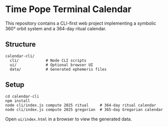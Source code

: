 # Time Pope Terminal Calendar

This repository contains a CLI-first web project implementing a symbolic 360° orbit system and a 364-day ritual calendar.

## Structure

```
calendar-cli/
  cli/            # Node CLI scripts
  ui/             # Optional browser UI
  data/           # Generated ephemeris files
```

## Setup

```
cd calendar-cli
npm install
node cli/index.js compute 2025 ritual     # 364-day ritual calendar
node cli/index.js compute 2025 gregorian  # 365-day Gregorian calendar
```

Open `ui/index.html` in a browser to view the generated data.
